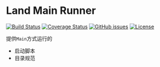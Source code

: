 Land Main Runner
=================================================

[![Build Status](https://travis-ci.org/oldratlee/classloader-playground.svg?branch=master)](https://travis-ci.org/oldratlee/classloader-playground)
[![Coverage Status](https://coveralls.io/repos/oldratlee/classloader-playground/badge.svg?branch=master)](https://coveralls.io/r/oldratlee/classloader-playground?branch=master)
[![GitHub issues](https://img.shields.io/github/issues/oldratlee/classloader-playground.svg)](https://github.com/oldratlee/classloader-playground/issues)
[![License](https://img.shields.io/badge/license-Apache%202-4EB1BA.svg)](https://www.apache.org/licenses/LICENSE-2.0.html)

提供`Main`方式运行的

- 启动脚本
- 目录规范
